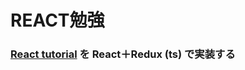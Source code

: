 # REACT勉強

### [React tutorial](https://ja.reactjs.org/tutorial/tutorial.html) を React＋Redux (ts) で実装する
